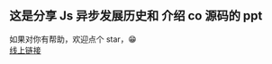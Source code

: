 ## 这是分享 Js 异步发展历史和 介绍 co 源码的 ppt

如果对你有帮助，欢迎点个 star，😁<br>
[线上链接](https://imtaotao.github.io/co-share)